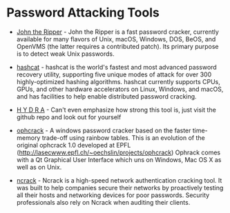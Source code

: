 # Password Attacking Tools

- [John the Ripper](https://github.com/openwall/john) - John the Ripper is a fast password cracker, currently available for many flavors of Unix, macOS, Windows, DOS, BeOS, and OpenVMS (the latter requires a contributed patch). Its primary purpose is to detect weak Unix passwords.

- [hashcat](https://github.com/hashcat/hashcat) - hashcat is the world's fastest and most advanced password recovery utility, supporting five unique modes of attack for over 300 highly-optimized hashing algorithms. hashcat currently supports CPUs, GPUs, and other hardware accelerators on Linux, Windows, and macOS, and has facilities to help enable distributed password cracking.

- [ H Y D R A](https://github.com/vanhauser-thc/thc-hydra) - Can't even emphasize how strong this tool is, just visit the github repo and look out for yourself

- [ophcrack](https://gitlab.com/objectifsecurite/ophcrack) - A windows password cracker based on the faster time-memory trade-off using rainbow tables. This is an evolution of the original ophcrack 1.0 developed at EPFL (http://lasecwww.epfl.ch/~oechslin/projects/ophcrack) Ophrack comes with a Qt Graphical User Interface which  uns on Windows, Mac OS X as well as on Unix.

- [ncrack](https://github.com/nmap/ncrack) - Ncrack is a high-speed network authentication cracking tool. It was built to help companies secure their networks by proactively testing all their hosts and networking devices for poor passwords. Security professionals also rely on Ncrack when auditing their clients. 

